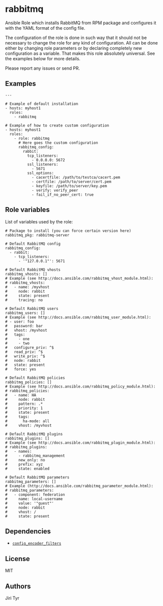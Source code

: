 rabbitmq
========

Ansible Role which installs RabbitMQ from RPM package and configures it with the
YAML format of the config file.

The configuration of the role is done in such way that it should not be necessary
to change the role for any kind of configuration. All can be done either by
changing role parameters or by declaring completely new configuration as a
variable. That makes this role absolutely universal. See the examples below for
more details.

Please report any issues or send PR.


Examples
--------

```
---

# Example of default installation
- hosts: myhost1
  roles:
    - rabbitmq

# Example of how to create custom configuration
- hosts: myhost1
  roles:
    - role: rabbitmq
      # Here goes the custom configuration
      rabbitmq_config:
        rabbit:
          tcp_listeners:
            - 0.0.0.0: 5672
          ssl_listeners:
            - 5671
          ssl_options:
            - cacertfile: /path/to/testca/cacert.pem
            - certfile: /path/to/server/cert.pem
            - keyfile: /path/to/server/key.pem
            - verify: verify_peer
            - fail_if_no_peer_cert: true
```


Role variables
--------------

List of variables used by the role:

```
# Package to install (you can force certain version here)
rabbitmq_pkg: rabbitmq-server

# Default RabbitMQ config
rabbitmq_config:
  - rabbit:
    - tcp_listeners:
      - '"127.0.0.1"': 5671

# Default RabbitMQ vhosts
rabbitmq_vhosts: []
# Example (see http://docs.ansible.com/rabbitmq_vhost_module.html):
# rabbitmq_vhosts:
#   - name: /myvhost
#     node: rabbit
#     state: present
#     tracing: no

# Default RabbitMQ users
rabbitmq_users: []
# Example (see http://docs.ansible.com/rabbitmq_user_module.html):
# - user: foo
#   password: bar
#   vhost: /myvhost
#   tags:
#     - one
#     - two
#   configure_priv: ^$
#   read_priv: ^$
#   write_priv: ^$
#   node: rabbit
#   state: present
#   force: yes

# Default RabbitMQ policies
rabbitmq_policies: []
# Example (see http://docs.ansible.com/rabbitmq_policy_module.html):
# rabbitmq_policies:
#   - name: HA
#     node: rabbit
#     pattern: .*
#     priority: 1
#     state: present
#     tags:
#       ha-mode: all
#     vhost: /myvhost

# Default RabbitMQ plugins
rabbitmq_plugins: []
# Example (see http://docs.ansible.com/rabbitmq_plugin_module.html):
# rabbitmq_plugins:
#   - names:
#     - rabbitmq_management
#     new_only: no
#     prefix: xyz
#     state: enabled

# Default RabbitMQ parameters
rabbitmq_parameters: []
# Example (http://docs.ansible.com/rabbitmq_parameter_module.html):
# rabbitmq_parameters:
#   - component: federation
#     name: local-username
#     value: '"guest"'
#     node: rabbit
#     vhost: /
#     state: present
```


Dependencies
------------

- [`config_encoder_filters`](https://github.com/jtyr/ansible-config_encoder_filters)


License
-------

MIT


Authors
-------

Jiri Tyr

